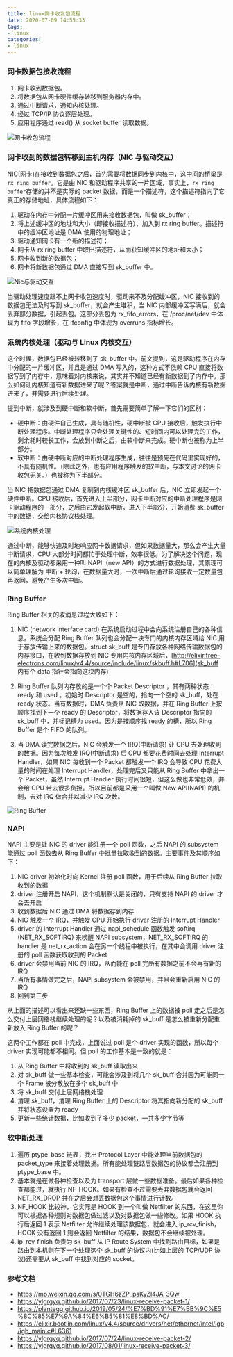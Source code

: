 ```yaml
---
title: linux网卡收发包流程
date: 2020-07-09 14:55:33
tags:
- linux
categories:
- linux
---
```


### 网卡数据包接收流程

1. 网卡收到数据包。
2. 将数据包从网卡硬件缓存转移到服务器内存中。
3. 通过中断请求，通知内核处理。
4. 经过 TCP/IP 协议逐层处理。
5. 应用程序通过 read() 从 socket buffer 读取数据。

![网卡收包流程](https://fafucoder-1252756369.cos.ap-nanjing.myqcloud.com/008i3skNly1gwi3ashxjrj30ha1523zx.jpg)

### 网卡收到的数据包转移到主机内存（NIC 与驱动交互）

NIC(网卡)在接收到数据包之后，首先需要将数据同步到内核中，这中间的桥梁是 `rx ring buffer`。它是由 NIC 和驱动程序共享的一片区域，事实上，`rx ring buffer`存储的并不是实际的 packet 数据，而是一个描述符，这个描述符指向了它真正的存储地址，具体流程如下：

1. 驱动在内存中分配一片缓冲区用来接收数据包，叫做 sk_buffer；
2. 将上述缓冲区的地址和大小（即接收描述符），加入到 rx ring buffer。描述符中的缓冲区地址是 DMA 使用的物理地址；
3. 驱动通知网卡有一个新的描述符；
4. 网卡从 rx ring buffer 中取出描述符，从而获知缓冲区的地址和大小；
5. 网卡收到新的数据包；
6. 网卡将新数据包通过 DMA 直接写到 sk_buffer 中。

![Nic与驱动交互](https://fafucoder-1252756369.cos.ap-nanjing.myqcloud.com/008i3skNly1gwi3cy7kw7j31320m0tat.jpg)

当驱动处理速度跟不上网卡收包速度时，驱动来不及分配缓冲区，NIC 接收到的数据包无法及时写到 sk_buffer，就会产生堆积，当 NIC 内部缓冲区写满后，就会丢弃部分数据，引起丢包。这部分丢包为 rx_fifo_errors，在 /proc/net/dev 中体现为 fifo 字段增长，在 ifconfig 中体现为 overruns 指标增长。

### 系统内核处理（驱动与 Linux 内核交互）

这个时候，数据包已经被转移到了 sk_buffer 中。前文提到，这是驱动程序在内存中分配的一片缓冲区，并且是通过 DMA 写入的，这种方式不依赖 CPU 直接将数据写到了内存中，意味着对内核来说，其实并不知道已经有新数据到了内存中。那么如何让内核知道有新数据进来了呢？答案就是中断，通过中断告诉内核有新数据进来了，并需要进行后续处理。

提到中断，就涉及到硬中断和软中断，首先需要简单了解一下它们的区别：

- 硬中断：由硬件自己生成，具有随机性，硬中断被 CPU 接收后，触发执行中断处理程序。中断处理程序只会处理关键性的、短时间内可以处理完的工作，剩余耗时较长工作，会放到中断之后，由软中断来完成。硬中断也被称为上半部分。
- 软中断：由硬中断对应的中断处理程序生成，往往是预先在代码里实现好的，不具有随机性。（除此之外，也有应用程序触发的软中断，与本文讨论的网卡收包无关。）也被称为下半部分。

当 NIC 把数据包通过 DMA 复制到内核缓冲区 sk_buffer 后，NIC 立即发起一个硬件中断。CPU 接收后，首先进入上半部分，网卡中断对应的中断处理程序是网卡驱动程序的一部分，之后由它发起软中断，进入下半部分，开始消费 sk_buffer 中的数据，交给内核协议栈处理。

![系统内核处理](http://qehtohz1z.bkt.clouddn.com/fafucoder-blog/hk0qi.png)

通过中断，能够快速及时地响应网卡数据请求，但如果数据量大，那么会产生大量中断请求，CPU 大部分时间都忙于处理中断，效率很低。为了解决这个问题，现在的内核及驱动都采用一种叫 NAPI（new API）的方式进行数据处理，其原理可以简单理解为 中断 + 轮询，在数据量大时，一次中断后通过轮询接收一定数量包再返回，避免产生多次中断。


### Ring Buffer
Ring Buffer 相关的收消息过程大致如下：
1. NIC (network interface card) 在系统启动过程中会向系统注册自己的各种信息，系统会分配 Ring Buffer 队列也会分配一块专门的内核内存区域给 NIC 用于存放传输上来的数据包。struct sk_buff 是专门存放各种网络传输数据包的内存接口，在收到数据存放到 NIC 专用内核内存区域后，[http://elixir.free-electrons.com/linux/v4.4/source/include/linux/skbuff.h#L706](sk_buff 内有个 data 指针会指向这块内存)

2. Ring Buffer 队列内存放的是一个个 Packet Descriptor ，其有两种状态： ready 和 used 。初始时 Descriptor 是空的，指向一个空的 sk_buff，处在 ready 状态。当有数据时，DMA 负责从 NIC 取数据，并在 Ring Buffer 上按顺序找到下一个 ready 的 Descriptor，将数据存入该 Descriptor 指向的 sk_buff 中，并标记槽为 used。因为是按顺序找 ready 的槽，所以 Ring Buffer 是个 FIFO 的队列。

3. 当 DMA 读完数据之后，NIC 会触发一个 IRQ(中断请求) 让 CPU 去处理收到的数据。因为每次触发 IRQ(中断请求) 后 CPU 都要花费时间去处理 Interrupt Handler，如果 NIC 每收到一个 Packet 都触发一个 IRQ 会导致 CPU 花费大量的时间在处理 Interrupt Handler，处理完后又只能从 Ring Buffer 中拿出一个 Packet，虽然 Interrupt Handler 执行时间很短，但这么做也非常低效，并会给 CPU 带去很多负担。所以目前都是采用一个叫做 New API(NAPI) 的机制，去对 IRQ 做合并以减少 IRQ 次数。

![Ring Buffer](http://qehtohz1z.bkt.clouddn.com/fafucoder-blog/3orb9.png)

### NAPI
NAPI 主要是让 NIC 的 driver 能注册一个 poll 函数，之后 NAPI 的 subsystem 能通过 poll 函数去从 Ring Buffer 中批量拉取收到的数据。主要事件及其顺序如下：
1. NIC driver 初始化时向 Kernel 注册 poll 函数，用于后续从 Ring Buffer 拉取收到的数据
2. driver 注册开启 NAPI，这个机制默认是关闭的，只有支持 NAPI 的 driver 才会去开启
3. 收到数据后 NIC 通过 DMA 将数据存到内存
4. NIC 触发一个 IRQ，并触发 CPU 开始执行 driver 注册的 Interrupt Handler
5. driver 的 Interrupt Handler 通过 napi_schedule 函数触发 softirq (NET_RX_SOFTIRQ) 来唤醒 NAPI subsystem，NET_RX_SOFTIRQ 的 handler 是 net_rx_action 会在另一个线程中被执行，在其中会调用 driver 注册的 poll 函数获取收到的 Packet
6. driver 会禁用当前 NIC 的 IRQ，从而能在 poll 完所有数据之前不会再有新的 IRQ
7. 当所有事情做完之后，NAPI subsystem 会被禁用，并且会重新启用 NIC 的 IRQ
8. 回到第三步

从上面的描述可以看出来还缺一些东西，Ring Buffer 上的数据被 poll 走之后是怎么交付上层网络栈继续处理的呢？以及被消耗掉的 sk_buff 是怎么被重新分配重新放入 Ring Buffer 的呢？

这两个工作都在 poll 中完成，上面说过 poll 是个 driver 实现的函数，所以每个 driver 实现可能都不相同。但 poll 的工作基本是一致的就是：

1. 从 Ring Buffer 中将收到的 sk_buff 读取出来
2. 对 sk_buff 做一些基本检查，可能会涉及到将几个 sk_buff 合并因为可能同一个 Frame 被分散放在多个 sk_buff 中
3. 将 sk_buff 交付上层网络栈处理
4. 清理 sk_buff，清理 Ring Buffer 上的 Descriptor 将其指向新分配的 sk_buff 并将状态设置为 ready
5. 更新一些统计数据，比如收到了多少 packet，一共多少字节等

### 软中断处理
1. 遍历 ptype_base 链表，找出 Protocol Layer 中能处理当前数据包的 packet_type 来接着处理数据。所有能处理链路层数据包的协议都会注册到 ptype_base 中。
2. 基本就是在做各种检查以及为 transport 层做一些数据准备。最后如果各种检查都能过，就执行 NF_HOOK。如果有检查不过需要丢弃数据包就会返回 NET_RX_DROP 并在之后会对丢数据包这个事情进行计数。
3. NF_HOOK 比较神，它实际是 HOOK 到一个叫做 Netfilter 的东西，在这里你可以根据各种规则对数据包做过滤以及对数据包做一些修改。如果 HOOK 执行后返回 1 表示 Netfilter 允许继续处理该数据包，就会进入 ip_rcv_finish，HOOK 没有返回 1 则会返回 Netfilter 的结果，数据包不会继续被处理。
4. ip_rcv_finish 负责为 sk_buff 从 IP Route System 中找到路由目标，如果是路由到本机则在下一个处理这个 sk_buff 的协议内(比如上层的 TCP/UDP 协议)还需要从 sk_buff 中找到对应的 socket。

### 参考文档
- https://mp.weixin.qq.com/s/0TGH6zZP_psKyZl4JA-3Qw
- https://ylgrgyq.github.io/2017/07/23/linux-receive-packet-1/
- https://plantegg.github.io/2019/05/24/%E7%BD%91%E7%BB%9C%E5%8C%85%E7%9A%84%E6%B5%81%E8%BD%AC/
- https://elixir.bootlin.com/linux/v4.4/source/drivers/net/ethernet/intel/igb/igb_main.c#L6361
- https://ylgrgyq.github.io/2017/07/24/linux-receive-packet-2/
- https://ylgrgyq.github.io/2017/08/01/linux-receive-packet-3/

